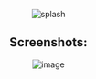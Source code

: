 <div align="center">
  
![splash](https://github.com/repozen/GameTally/assets/111631956/9c2ff339-5043-4752-aaff-4596f503b041)


## Screenshots:

![image](https://github.com/swirlz-dev/TinyTrash/assets/111631956/116ac142-c32c-4667-934b-389873cf1516)

</div>
